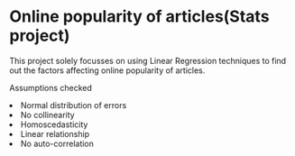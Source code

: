 # Online popularity of articles(Stats project)
This project solely focusses on using Linear Regression techniques to find out the factors affecting online popularity of articles.

Assumptions checked
<li>Normal distribution of errors</li>
<li>No collinearity</li>
<li>Homoscedasticity</li>
<li>Linear relationship</li>
<li>No auto-correlation</li>

